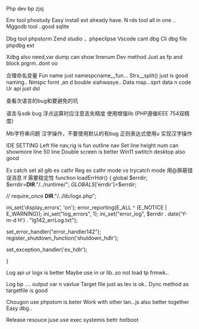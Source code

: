 Php dev bp zjsj 


Env tool  phostudy
Easy install ext already have.
N rds tool all in one ..
Mggodb tool ..good 
sqlite


Dbg  tool   phpstorm
Zend studio ，phpeclipse
Vscode cant dbg
Cli dbg file  phpdbg ext

Xdbg also need,var dump can show linenum
Dev method
Just as fp and block prgrm..dont oo

合理命名变量
Fun name just    namespcname__fun...
Strx__split() just is good naming..
Nmspc fornt ,an d bouble xiahwasye..
Data map...sprt data n code
Ur api just dsl

查看次语言的bug和要避免的坑


语言与sdk bug
浮点运算时应注意丢失精度  使用增强lib
(PHP遵循IEEE 754双精度)

Mb字符串问题   汉字操作，不要使用默认的有bug
正则表达式使用u  实现汉字操作

IDE SETTING
Left file nav,rig is fun outline nav
Set line height num can showmore line 50 line
Double screen is better
Win11 swtitch desktop also good

Ex catch  set all glb ex cathr 
Reg ex cathr mode vs trycatch mode
用@屏蔽错误消息
If 需要稳定性
function  loadErrHdr()
{
   global $errdir;
   $errdir=__DIR__."/../runtime/";
   $GLOBALS['$errdir']=$errdir;


 //  require_once __DIR__."/../lib/logx.php";

   ini_set('display_errors', 'on');
   error_reporting(E_ALL ^ (E_NOTICE | E_WARNING));
   ini_set("log_errors", 1);
   ini_set("error_log", $errdir . date('Y-m-d H') . "lg142_errLog.txt");


   set_error_handler("error_handler142");
   register_shutdown_function('shutdown_hdlr');

   set_exception_handler('ex_hdlr');


}


Log api ur logx is better
Maybe use in ur lib..so not load tp frmwk..

Log bp .... output var n vavlue
Target file just as lev is ok..
Dync method as targetfile is good

Chougon use phpstom is beter
Work with other lan...js also better together 
Easy dbg..

Release resouce juse use exec systemis bettr
hotboot
